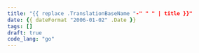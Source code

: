 ```yaml
---
title: "{{ replace .TranslationBaseName "-" " " | title }}"
date: {{ dateFormat "2006-01-02" .Date }}
tags: []
draft: true
code_lang: "go"
---
```

